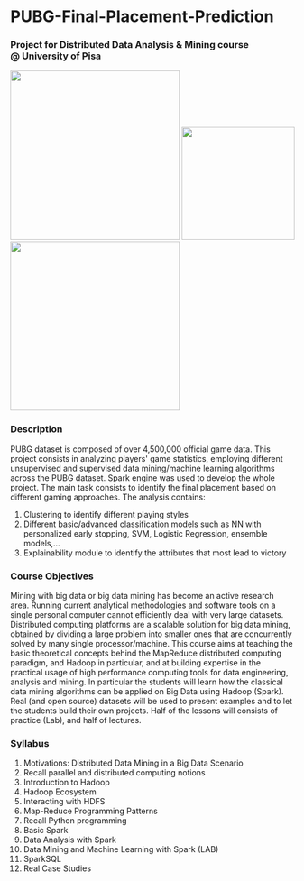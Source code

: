 # PUBG-Final-Placement-Prediction
### Project for Distributed Data Analysis & Mining course @ University of Pisa

<img width=300px src="https://cdn.images.express.co.uk/img/dynamic/143/590x/PUBG-Battlegrounds-update-PC-Xbox-One-909316.jpg"> <img width=200px src="https://www.plan4res.eu/wp-content/uploads/2018/02/University-of-Pisa-Italy.png"><img width = 300px src="https://databricks.com/wp-content/uploads/2019/02/spark-white.png" />  

### Description
PUBG dataset is composed of over 4,500,000 official game data. This project consists in analyzing players' game statistics, employing different unsupervised and supervised data mining/machine learning algorithms across the PUBG dataset. Spark engine was used to develop the whole project. The main task consists to identify the final placement based on different gaming approaches. The analysis contains:
1. Clustering to identify different playing styles
2. Different basic/advanced classification models such as NN with personalized early stopping, SVM, Logistic Regression, ensemble models,...
3. Explainability module to identify the attributes that most lead to victory

### Course Objectives
Mining with big data or big data mining has become an active research area. Running
current analytical methodologies and software tools on a single personal computer
cannot efficiently deal with very large datasets. Distributed computing platforms are
a scalable solution for big data mining, obtained by dividing a large problem into
smaller ones that are concurrently solved by many single processor/machine. This
course aims at teaching the basic theoretical concepts behind the MapReduce distributed computing paradigm, and Hadoop in particular, and at building expertise in
the practical usage of high performance computing tools for data engineering, analysis and mining. In particular the students will learn how the classical data mining
algorithms can be applied on Big Data using Hadoop (Spark). Real (and open source) datasets will be used to present examples and to let the students build their own
projects. Half of the lessons will consists of practice (Lab), and half of lectures.


### Syllabus
1. Motivations: Distributed Data Mining in a Big Data Scenario
2. Recall parallel and distributed computing notions
3. Introduction to Hadoop
4. Hadoop Ecosystem
5. Interacting with HDFS 
6. Map-Reduce Programming Patterns
7. Recall Python programming 
8. Basic Spark 
9. Data Analysis with Spark
10. Data Mining and Machine Learning with Spark (LAB)
11. SparkSQL
12. Real Case Studies
